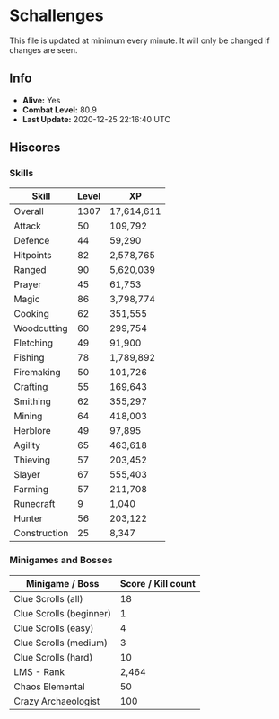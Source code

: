 # Schallenges

This file is updated at minimum every minute. It will only be changed if changes are seen.

## Info

 - **Alive:** Yes
 - **Combat Level:** 80.9
 - **Last Update:** 2020-12-25 22:16:40 UTC

## Hiscores

### Skills

| Skill | Level | XP |
|--|--|--|
| Overall | 1307 | 17,614,611 |
| Attack | 50 | 109,792 |
| Defence | 44 | 59,290 |
| Hitpoints | 82 | 2,578,765 |
| Ranged | 90 | 5,620,039 |
| Prayer | 45 | 61,753 |
| Magic | 86 | 3,798,774 |
| Cooking | 62 | 351,555 |
| Woodcutting | 60 | 299,754 |
| Fletching | 49 | 91,900 |
| Fishing | 78 | 1,789,892 |
| Firemaking | 50 | 101,726 |
| Crafting | 55 | 169,643 |
| Smithing | 62 | 355,297 |
| Mining | 64 | 418,003 |
| Herblore | 49 | 97,895 |
| Agility | 65 | 463,618 |
| Thieving | 57 | 203,452 |
| Slayer | 67 | 555,403 |
| Farming | 57 | 211,708 |
| Runecraft | 9 | 1,040 |
| Hunter | 56 | 203,122 |
| Construction | 25 | 8,347 |

### Minigames and Bosses

| Minigame / Boss | Score / Kill count |
|--|--|
| Clue Scrolls (all) | 18 |
| Clue Scrolls (beginner) | 1 |
| Clue Scrolls (easy) | 4 |
| Clue Scrolls (medium) | 3 |
| Clue Scrolls (hard) | 10 |
| LMS - Rank | 2,464 |
| Chaos Elemental | 50 |
| Crazy Archaeologist | 100 |
